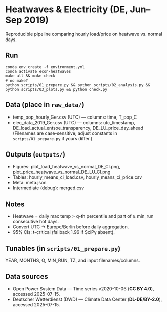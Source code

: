 # Heatwaves & Electricity (DE, Jun–Sep 2019)

Reproducible pipeline comparing hourly load/price on heatwave vs. normal days.

## Run
    conda env create -f environment.yml
    conda activate econ-heatwaves
    make all && make check
    # no make?
    python scripts/01_prepare.py && python scripts/02_analysis.py && python scripts/03_plots.py && python check.py

## Data (place in `raw_data/`)
- temp_pop_hourly_Ger.csv (UTC) — columns: time, T_pop_C
- elec_data_2019_Ger.csv (UTC) — columns: utc_timestamp, DE_load_actual_entsoe_transparency, DE_LU_price_day_ahead
(Filenames are case-sensitive; adjust constants in `scripts/01_prepare.py` if yours differ.)

## Outputs (`outputs/`)
- Figures: plot_load_heatwave_vs_normal_DE_CI.png, plot_price_heatwave_vs_normal_DE_LU_CI.png
- Tables:  hourly_means_ci_load.csv, hourly_means_ci_price.csv
- Meta:    meta.json
- Intermediate (debug): merged.csv

## Notes
- Heatwave = daily max temp > q-th percentile and part of ≥ min_run consecutive hot days.
- Convert UTC → Europe/Berlin before daily aggregation.
- 95% CIs: t-critical (fallback 1.96 if SciPy absent).

## Tunables (in `scripts/01_prepare.py`)
YEAR, MONTHS, Q, MIN_RUN, TZ, and input filenames/columns.

## Data sources
- Open Power System Data — Time series v2020-10-06 (**CC BY 4.0**), accessed 2025-07-15.
- Deutscher Wetterdienst (DWD) — Climate Data Center (**DL-DE/BY-2.0**), accessed 2025-07-15.
